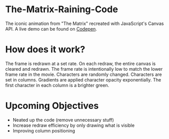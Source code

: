 # The-Matrix-Raining-Code

The iconic animation from "The Matrix" recreated with JavaScript's Canvas API. A live demo can be found on [Codepen](https://codepen.io/www139/pen/oNvMPER).

# How does it work?

The frame is redrawn at a set rate. On each redraw, the entire canvas is cleared and redrawn. The frame rate is intentionally low to match the lower frame rate in the movie. Characters are randomly changed. Characters are set in columns. Gradients are applied character opacity exponentially. The first character in each column is a brighter green.

# Upcoming Objectives

- Neated up the code (remove unnecessary stuff)
- Increase redraw efficiency by only drawing what is visible
- Improving column positioning